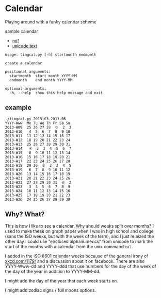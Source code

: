 # Calendar

Playing around with a funky calendar scheme

sample calendar 
 * [pdf](http://tingletech.github.com/tingcal/2013.pdf)
 * [unicode text](http://tingletech.github.com/tingcal/2013.txt)

```
usage: tingcal.py [-h] startmonth endmonth

create a calendar

positional arguments:
  startmonth  start month YYYY-MM
  endmonth    end month YYYY-MM

optional arguments:
  -h, --help  show this help message and exit
```

## example
```
./tingcal.py 2013-03 2013-06
YYYY-Www  Mo Tu We Th Fr Sa Su     
2013-W09  25 26 27 28  ③  2  3     
2013-W10   4  5  6  7  8  9 10     
2013-W11  11 12 13 14 15 16 17     
2013-W12  18 19 20 21 22 23 24     
2013-W13  25 26 27 28 29 30 31     
2013-W14   ④  2  3  4  5  6  7     
2013-W15   8  9 10 11 12 13 14     
2013-W16  15 16 17 18 19 20 21     
2013-W17  22 23 24 25 26 27 28     
2013-W18  29 30  ⑤  2  3  4  5     
2013-W19   6  7  8  9 10 11 12     
2013-W20  13 14 15 16 17 18 19     
2013-W21  20 21 22 23 24 25 26     
2013-W22  27 28 29 30 31  ⑥  2     
2013-W23   3  4  5  6  7  8  9     
2013-W24  10 11 12 13 14 15 16     
2013-W25  17 18 19 20 21 22 23     
2013-W26  24 25 26 27 28 29 30     
```

## Why?  What?

This is how I like to see a calendar.  Why should weeks split over
months?  I used to make these on graph paper when I was in high
school and college (sans the ISO weeks, but with the week of the
term), and I just relaized the other day I could use "enclosed
alphanumerics" from unicode to mark the start of the months with a
calendar from the unix command `cal`.  

I added in the [ISO 8601 calendar](http://www.staff.science.uu.nl/~gent0113/calendar/isocalendar.htm) weeks because of the general irony
of [xkcd.com/1179/](http://xkcd.com/1179/) and a discussion about it on facebook.
There are also YYYY-Www-dd and YYYY-ddd that use numbers for the
day of the week of the day of the year in addition to YYYY-MM-dd.

I might add the day of the year that each week starts on.

I might add zodiac signs / full moons options.
